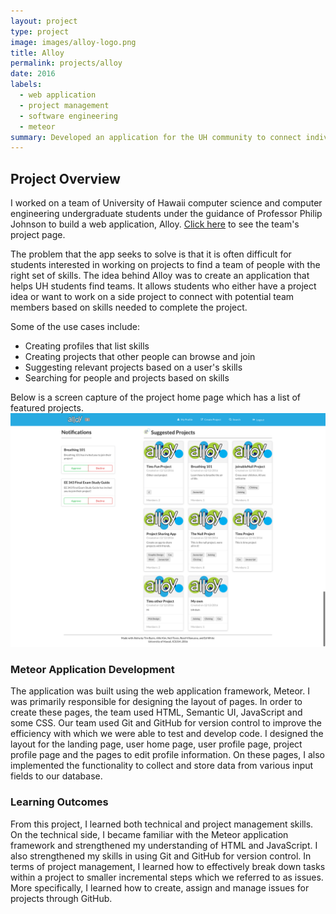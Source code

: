 ```yaml
---
layout: project
type: project
image: images/alloy-logo.png
title: Alloy
permalink: projects/alloy
date: 2016
labels:
  - web application
  - project management
  - software engineering
  - meteor
summary: Developed an application for the UH community to connect individuals and project teams.
---
```

## Project Overview
I worked on a team of University of Hawaii computer science and computer engineering undergraduate students under the guidance of Professor Philip Johnson to build a web application, Alloy. [Click here](https://alloyteams.github.io/) to see the team's project page. 

The problem that the app seeks to solve is that it is often difficult for students interested in working on projects to find a team of people with the right set of skills. The idea behind Alloy was to create an application that helps UH students find teams. It allows students who either have a project idea or want to work on a side project to connect with potential team members based on skills needed to complete the project. 

Some of the use cases include:
* Creating profiles that list skills
* Creating projects that other people can browse and join
* Suggesting relevant projects based on a user's skills
* Searching for people and projects based on skills

Below is a screen capture of the project home page which has a list of featured projects.
<img class="ui centered image" src="../images/landing-page-logged-in-final.png">

### Meteor Application Development
The application was built using the web application framework, Meteor. I was primarily responsible for designing the layout of pages. In order to create these pages, the team used HTML, Semantic UI, JavaScript and some CSS. Our team used Git and GitHub for version control to improve the efficiency with which we were able to test and develop code. I designed the layout for the landing page, user home page, user profile page, project profile page and the pages to edit profile information. On these pages, I also implemented the functionality to collect and store data from various input fields to our database.

### Learning Outcomes
From this project, I learned both technical and project management skills. On the technical side, I became familiar with the Meteor application framework and strengthened my understanding of HTML and JavaScript. I also strengthened my skills in using Git and GitHub for version control. In terms of project management, I learned how to effectively break down tasks within a project to smaller incremental steps which we referred to as issues. More specifically, I learned how to create, assign and manage issues for projects through GitHub. 
